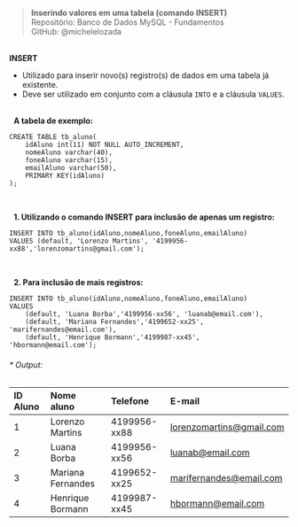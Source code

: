 > **Inserindo valores em uma tabela (comando INSERT)**  
> Repositório: Banco de Dados MySQL - Fundamentos  
> GitHub: @michelelozada
&nbsp;
     
&nbsp;  
**INSERT**  
- Utilizado para inserir novo(s) registro(s) de dados em uma tabela já existente.  
- Deve ser utilizado em conjunto com a cláusula `INTO` e a cláusula `VALUES`.  
&nbsp;
     
&nbsp;
**A tabela de exemplo:**  
```mysql
CREATE TABLE tb_aluno(
    idAluno int(11) NOT NULL AUTO_INCREMENT,
    nomeAluno varchar(40),
    foneAluno varchar(15),
    emailAluno varchar(50),
    PRIMARY KEY(idAluno)
);
```
&nbsp;
     
&nbsp;
**1. Utilizando o comando INSERT para inclusão de apenas um registro:**  
```mysql
INSERT INTO tb_aluno(idAluno,nomeAluno,foneAluno,emailAluno) 
VALUES (default, 'Lorenzo Martins', '4199956-xx88','lorenzomartins@gmail.com');
```
&nbsp;
     
&nbsp;
**2. Para inclusão de mais registros:**  
```mysql
INSERT INTO tb_aluno(idAluno,nomeAluno,foneAluno,emailAluno) 
VALUES 
	(default, 'Luana Borba','4199956-xx56', 'luanab@email.com'),
	(default, 'Mariana Fernandes','4199652-xx25', 'marifernandes@email.com'),
	(default, 'Henrique Bormann','4199987-xx45', 'hbormann@email.com');
```
###### * Output:  
| ID Aluno | Nome aluno         | Telefone      | E-mail                   |
| :---     | :---               | :---          | :---                     |
| 1	       | Lorenzo Martins    | 4199956-xx88  | lorenzomartins@gmail.com |
| 2	       | Luana Borba	    | 4199956-xx56	| luanab@email.com         |
| 3	       | Mariana Fernandes	| 4199652-xx25	| marifernandes@email.com  | 
| 4	       | Henrique Bormann	| 4199987-xx45	| hbormann@email.com       |